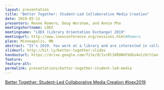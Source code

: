 ```yaml
---
layout: presentation
title: "Better Together: Student-Led Collaborative Media Creation"
date: 2019-05-11
presenters: Renee Romero, Doug Worsham, and Annie Pho
meetingshortname: LOEX
meetingname: "LOEX (Library Orientation Exchange) 2019"
meetingurl: http://www.loexconference.org/sessions.html#Romero
place: Minneapolis, MN
abstract: "It’s 2019. You work at a library and are interested in collaborating with campus partners to create interactive media. Maybe you have grand plans, maybe you aren’t sure where to start. Either way, this presentation will help you make those plans a reality. Join us to learn how a team of librarians without any formal experience in media production collaborate with a group of library student employees and campus partners to produce award-winning instruction, outreach, and reference media that is culturally responsive, student-centered, and relatable to the institution’s student body."
slideurl: http://bit.ly/better-together-slides
handouturl: https://drive.google.com/file/d/1vrBl3XRONkFkOGs4ulzOrlCwofTTlYi6/view?usp=sharing
feature: 
feature-alt: 
permalink: presentations/better-together-student-led-media
---
```

<a class="twitter-moment" href="https://twitter.com/i/moments/1127249559208562693?ref_src=twsrc%5Etfw">Better Together: Student-Led Collaborative Media Creation #loex2019</a>
<script async src="https://platform.twitter.com/widgets.js" charset="utf-8"></script>
